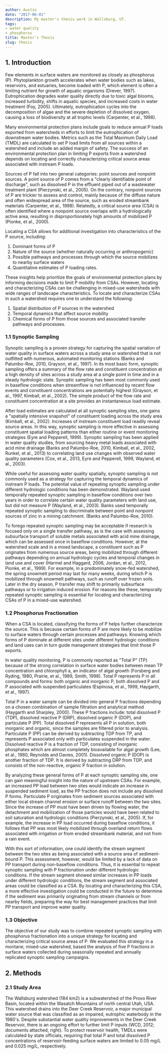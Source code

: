 ```yaml
---
author: Austin
date: "2017-06-01"
description: My master's thesis work in Wallsburg, UT.
tags:
- water quality
- phosphorus
title: Master's Thesis
slug: thesis
---
```


## 1. Introduction

Few elements in surface waters are monitored as closely as phosphorus (P).  Phytoplankton growth accelerates when water bodies such as lakes, reservoirs, and estuaries, become loaded with P, which element is often a limiting nutrient for growth of aquatic organisms (Drever, 1997).  Eutrophication degrades water quality directly due to toxic algal blooms, increased turbidity, shifts in aquatic species, and increased costs in water treatment (Foy, 2005). Ultimately, eutrophication cycles into the decomposition of algae and the severe depletion of dissolved oxygen, causing a loss of biodiversity at all trophic levels (Carpenter, et al., 1998).

Many environmental protection plans include goals to reduce annual P loads exported from watersheds in efforts to limit the eutrophication of downstream water bodies. Metrics such as the Total Maximum Daily Load (TMDL) are calculated to set P load limits from all sources within a watershed and include an added margin of safety. The success of an environmental protection plan in limiting P exports from a watershed depends on locating and correctly characterizing critical source areas associated with instream P loads.

Sources of P fall into two general categories: point sources and nonpoint sources. A point source of P comes from a "clearly identifiable point of discharge", such as dissolved P in the effluent piped out of a wastewater treatment plant (Pierzynski, et al., 2005).  On the contrary, nonpoint sources of P are trickier to assess and control, mainly because of the diffuse nature and often widespread area of the source, such as eroded streambank materials (Carpenter, et al., 1998). Relatedly, a critical source area (CSA) is often identified where a nonpoint source overlaps with a hydrologically active area, resulting in disproportionately high amounts of mobilized P (Pionke, et al., 2000).

Locating a CSA allows for additional investigation into characteristics of the P source, including:

1. Dominant forms of P
2. Nature of the source (whether naturally occurring or anthropogenic)
3. Possible pathways and processes through which the source mobilizes to nearby surface waters
4. Quantitative estimates of P loading rates.

These insights help prioritize the goals of environmental protection plans by informing decisions made to limit P mobility from CSAs. However, locating and characterizing CSAs can be challenging in mixed-use watersheds with wide ranges of landscape characteristics. To locate and characterize CSAs in such a watershed requires one to understand the following:

1. Spatial distribution of P sources in the watershed
2. Temporal dynamics that affect source mobility
3. Chemical forms of P from those sources and associated transfer pathways and processes.

### 1.1 Synoptic Sampling

Synoptic sampling is a proven strategy for capturing the spatial variation of water quality in surface waters across a study area or watershed that is not outfitted with numerous, automated monitoring stations (Banks and Palumbo-Roe, 2010, Grayson, et al., 1997). In its most basic form, synoptic sampling offers a summary of the flow rate and constituent concentration at a high density of sites across a study area at a single point in time and in a steady hydrologic state. Synoptic sampling has been most commonly used in baseflow conditions when streamflow is not influenced by recent flow events and constituent concentrations are potentially highest (Grayson, et al., 1997, Kimball, et al., 2002). The simple product of the flow rate and constituent concentration at a site provides an instantaneous load estimate.

After load estimates are calculated at all synoptic sampling sites, one gains a "spatially intensive snapshot" of constituent loading across the study area (Kimball, et al., 2002).  Increases of instream constituent load readily reveal source areas. In this way, synoptic sampling is more effective in assessing constituent spatial loading patterns than either routine or event monitoring strategies (Eyre and Pepperell, 1999).  Synoptic sampling has been applied in water quality studies, from sourcing heavy metal loads associated with acid mine drainage (Banks and Palumbo-Roe, 2010, Kimball, et al., 2002, Runkel, et al., 2013) to correlating land use changes with observed water quality parameters (Cox, et al., 2013, Eyre and Pepperell, 1999, Wayland, et al., 2003).

While useful for assessing water quality spatially, synoptic sampling is not commonly used as a strategy for capturing the temporal dynamics of instream P loads. The potential value of repeating synoptic sampling under different hydrologic conditions has been demonstrated. Wayland used temporally repeated synoptic sampling in baseflow conditions over two years in order to correlate certain water quality parameters with land use, but did not measure P (Wayland, et al., 2003). Banks used temporally repeated synoptic sampling to discriminate between point and nonpoint sources of zinc in a mining catchment. (Banks and Palumbo-Roe, 2010).

To forego repeated synoptic sampling may be acceptable if research is focused only on a single transfer pathway, as is the case with assessing subsurface transport of soluble metals associated with acid mine drainage, which can be assessed once in baseflow conditions.  However, at the watershed scale and in a mixed landscape, a constituent such as P originates from numerous source areas, being mobilized through different pathways depending on annual hydrologic cycles and temporal changes in land use and cover (Harmel and Haggard, 2006, Jordan, et al., 2012, Pionke, et al., 1999).  For example, in a predominately snow-fed watershed, the spring snowmelt period may last for many weeks, during which P is mobilized through snowmelt pathways, such as runoff over frozen soils. Later in the dry season, P transfer may shift to primarily subsurface pathways or to irrigation induced erosion. For reasons like these, temporally repeated synoptic sampling is essential for locating and characterizing CSAs of P in a mixed-use watershed.

### 1.2 Phosphorus Fractionation

When a CSA is located, classifying the forms of P helps further characterize the source. This is because certain forms of P are more likely to be mobilize to surface waters through certain processes and pathways. Knowing which forms of P dominate at different sites under different hydrologic conditions and land uses can in turn guide management strategies that limit those P exports.

In water quality monitoring, P is commonly reported as "Total P" (TP) because of the strong correlation in surface water bodies between mean TP concentration and chlorophyll a, an indicator of algal growth (Forsberg and Ryding, 1980, Prairie, et al., 1989, Smith, 1998).  Total P represents P in all compounds and forms: both organic and inorganic P, both dissolved P and P associated with suspended particulates (Espinosa, et al., 1999, Haygarth, et al., 1997).

Total P in a water sample can be divided into general P fractions depending on a chosen combination of sample filtration and analytical method (Haygarth and Sharpley, 2000). These P fractions include: total dissolved P (TDP), dissolved reactive P (DRP), dissolved organic P (DOP), and particulate P (PP). Total dissolved P represents all P in solution, both inorganic and organic, since the samples are filtered prior to analysis. Particulate P (PP) can be derived by subtracting TDP from TP, and represents P associated only with particulates suspended in the water. Dissolved reactive P is a fraction of TDP, consisting of inorganic phosphates which are almost completely bioavailable for algal growth (Lee, et al., 1980, Reynolds and Davies, 2001). Dissolved organic P (DOP) is another fraction of TDP. It is derived by subtracting DRP from TDP, and consists of the non-reactive, organic P fraction in solution.

By analyzing these general forms of P at each synoptic sampling site, one can gain meaningful insight into the nature of upstream CSAs. For example, an increased PP load between two sites would indicate an increase in suspended sediment load, as the PP fraction does not include any dissolved P forms. Particulate P originates from sediment sources associated with either local stream channel erosion or surface runoff between the two sites. Since the increase of PP must have been driven by flowing water, the detachment and mobilization of those particles would have been related to soil saturation and hydrologic conditions (Pierzynski, et al., 2005). If, for example, the increase in PP load occurred during baseflow conditions, it follows that PP was most likely mobilized through overland return flows associated with irrigation or from eroded streambank material, and not from a rain event.

With this sort of information, one could identify the stream segment between the two sites as being associated with a source area of sediment-bound P. This assessment, however, would be limited by a lack of data on PP transport during non-baseflow conditions. Thus, it is essential to repeat synoptic sampling with P fractionation under different hydrologic conditions. If the stream segment showed similar increases in PP loads under different hydrologic conditions, the stream segment and associated areas could be classified as a CSA. By locating and characterizing this CSA, a more effective investigation could be conducted in the future to determine if the sediment was primarily originating from stream channels or from nearby fields, preparing the way for best management practices that limit PP transport and improve water quality.

### 1.3 Objective

The objective of our study was to combine repeated synoptic sampling with phosphorus fractionation into a unique strategy for locating and characterizing critical source areas of P. We evaluated this strategy in a montane, mixed-use watershed, based the analysis of five P fractions in surface waters collected during seasonally repeated and annually replicated synoptic sampling campaigns.

## 2. Methods

### 2.1 Study Area

The Wallsburg watershed (184 km2) is a subwatershed of the Provo River Basin, located within the Wasatch Mountains of north central Utah, USA. This watershed drains into the Deer Creek Reservoir, a major municipal water source that was classified as an impaired, eutrophic waterbody in the 1980's. Despite substantial water quality improvements in the Deer Creek Reservoir, there is an ongoing effort to further limit P inputs (WCD, 2012; documents attached, right). To protect reservoir health, TMDLs were calculated by state officials, requiring that total P and total dissolved P concentrations of reservoir-feeding surface waters are limited to 0.05 mg/L and 0.025 mg/L, respectively.